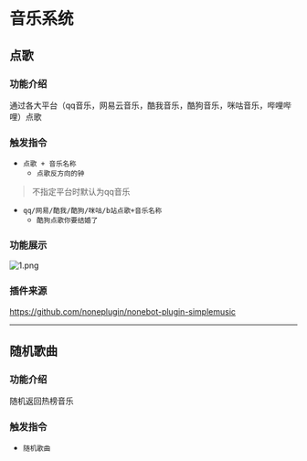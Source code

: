 # 音乐系统

## 点歌

### 功能介绍

通过各大平台（qq音乐，网易云音乐，酷我音乐，酷狗音乐，咪咕音乐，哔哩哔哩）点歌

### 触发指令

- ```点歌 + 音乐名称```
  - ```点歌反方向的钟```

> 不指定平台时默认为qq音乐

- ```qq/网易/酷我/酷狗/咪咕/b站点歌+音乐名称```
  - ```酷狗点歌你要结婚了```

### 功能展示

![1.png](http://img.sevin.cn/i/2022/12/28/63ac319d97450.png)

### 插件来源

https://github.com/noneplugin/nonebot-plugin-simplemusic

---

## 随机歌曲

### 功能介绍

随机返回热榜音乐

### 触发指令

- ```随机歌曲```

